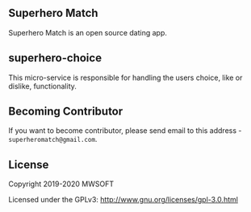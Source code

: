 ## Superhero Match
Superhero Match is an open source dating app.

## superhero-choice
This micro-service is responsible for handling the users choice, like or dislike, functionality. 

## Becoming Contributor
If you want to become contributor, please send email to this address - `superheromatch@gmail.com`.

## License
Copyright 2019-2020 MWSOFT

Licensed under the GPLv3: http://www.gnu.org/licenses/gpl-3.0.html